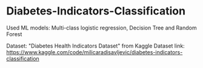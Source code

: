 # Diabetes-Indicators-Classification
Used ML models: Multi-class logistic regression, Decision Tree and Random Forest

Dataset: "Diabetes Health Indicators Dataset" from Kaggle
Dataset link: https://www.kaggle.com/code/milicaradisavljevic/diabetes-indicators-classification 
